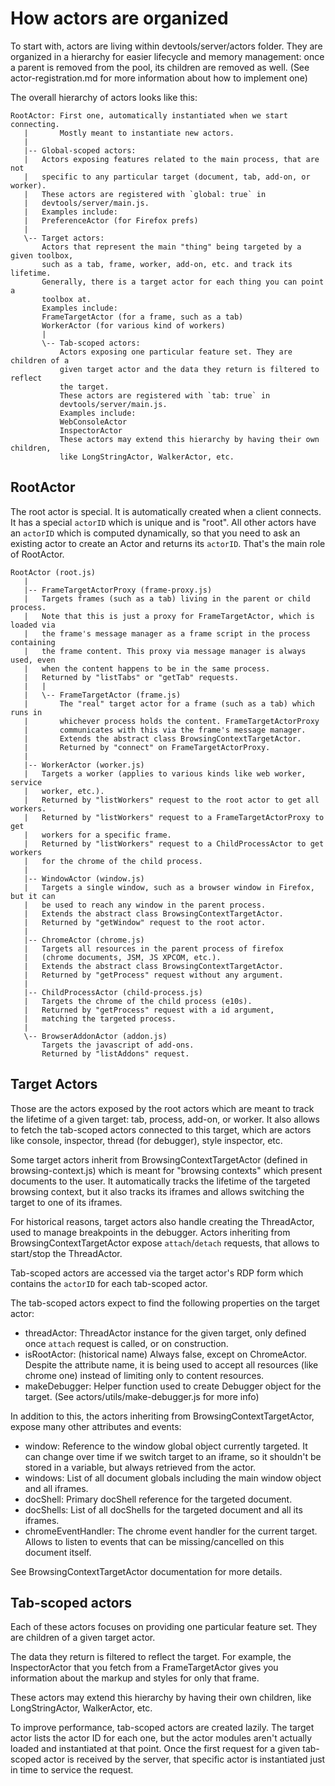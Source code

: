 # How actors are organized

To start with, actors are living within devtools/server/actors folder.
They are organized in a hierarchy for easier lifecycle and memory management:
once a parent is removed from the pool, its children are removed as well.
(See actor-registration.md for more information about how to implement one)

The overall hierarchy of actors looks like this:

```
RootActor: First one, automatically instantiated when we start connecting.
   |       Mostly meant to instantiate new actors.
   |
   |-- Global-scoped actors:
   |   Actors exposing features related to the main process, that are not
   |   specific to any particular target (document, tab, add-on, or worker).
   |   These actors are registered with `global: true` in
   |   devtools/server/main.js.
   |   Examples include:
   |   PreferenceActor (for Firefox prefs)
   |
   \-- Target actors:
       Actors that represent the main "thing" being targeted by a given toolbox,
       such as a tab, frame, worker, add-on, etc. and track its lifetime.
       Generally, there is a target actor for each thing you can point a
       toolbox at.
       Examples include:
       FrameTargetActor (for a frame, such as a tab)
       WorkerActor (for various kind of workers)
       |
       \-- Tab-scoped actors:
           Actors exposing one particular feature set. They are children of a
           given target actor and the data they return is filtered to reflect
           the target.
           These actors are registered with `tab: true` in
           devtools/server/main.js.
           Examples include:
           WebConsoleActor
           InspectorActor
           These actors may extend this hierarchy by having their own children,
           like LongStringActor, WalkerActor, etc.
```

## RootActor

The root actor is special. It is automatically created when a client connects.
It has a special `actorID` which is unique and is "root".
All other actors have an `actorID` which is computed dynamically,
so that you need to ask an existing actor to create an Actor
and returns its `actorID`. That's the main role of RootActor.

```
RootActor (root.js)
   |
   |-- FrameTargetActorProxy (frame-proxy.js)
   |   Targets frames (such as a tab) living in the parent or child process.
   |   Note that this is just a proxy for FrameTargetActor, which is loaded via
   |   the frame's message manager as a frame script in the process containing
   |   the frame content. This proxy via message manager is always used, even
   |   when the content happens to be in the same process.
   |   Returned by "listTabs" or "getTab" requests.
   |   |
   |   \-- FrameTargetActor (frame.js)
   |       The "real" target actor for a frame (such as a tab) which runs in
   |       whichever process holds the content. FrameTargetActorProxy
   |       communicates with this via the frame's message manager.
   |       Extends the abstract class BrowsingContextTargetActor.
   |       Returned by "connect" on FrameTargetActorProxy.
   |
   |-- WorkerActor (worker.js)
   |   Targets a worker (applies to various kinds like web worker, service
   |   worker, etc.).
   |   Returned by "listWorkers" request to the root actor to get all workers.
   |   Returned by "listWorkers" request to a FrameTargetActorProxy to get
   |   workers for a specific frame.
   |   Returned by "listWorkers" request to a ChildProcessActor to get workers
   |   for the chrome of the child process.
   |
   |-- WindowActor (window.js)
   |   Targets a single window, such as a browser window in Firefox, but it can
   |   be used to reach any window in the parent process.
   |   Extends the abstract class BrowsingContextTargetActor.
   |   Returned by "getWindow" request to the root actor.
   |
   |-- ChromeActor (chrome.js)
   |   Targets all resources in the parent process of firefox
   |   (chrome documents, JSM, JS XPCOM, etc.).
   |   Extends the abstract class BrowsingContextTargetActor.
   |   Returned by "getProcess" request without any argument.
   |
   |-- ChildProcessActor (child-process.js)
   |   Targets the chrome of the child process (e10s).
   |   Returned by "getProcess" request with a id argument,
   |   matching the targeted process.
   |
   \-- BrowserAddonActor (addon.js)
       Targets the javascript of add-ons.
       Returned by "listAddons" request.
```

## Target Actors

Those are the actors exposed by the root actors which are meant to track the
lifetime of a given target: tab, process, add-on, or worker. It also allows to
fetch the tab-scoped actors connected to this target, which are actors like
console, inspector, thread (for debugger), style inspector, etc.

Some target actors inherit from BrowsingContextTargetActor (defined in
browsing-context.js) which is meant for "browsing contexts" which present
documents to the user. It automatically tracks the lifetime of the targeted
browsing context, but it also tracks its iframes and allows switching the
target to one of its iframes.

For historical reasons, target actors also handle creating the ThreadActor, used
to manage breakpoints in the debugger. Actors inheriting from
BrowsingContextTargetActor expose `attach`/`detach` requests, that allows to
start/stop the ThreadActor.

Tab-scoped actors are accessed via the target actor's RDP form which contains
the `actorID` for each tab-scoped actor.

The tab-scoped actors expect to find the following properties on the target
actor:
 - threadActor:
   ThreadActor instance for the given target,
   only defined once `attach` request is called, or on construction.
 - isRootActor: (historical name)
   Always false, except on ChromeActor.
   Despite the attribute name, it is being used to accept all resources
   (like chrome one) instead of limiting only to content resources.
 - makeDebugger:
   Helper function used to create Debugger object for the target.
   (See actors/utils/make-debugger.js for more info)

In addition to this, the actors inheriting from BrowsingContextTargetActor,
expose many other attributes and events:
 - window:
   Reference to the window global object currently targeted.
   It can change over time if we switch target to an iframe, so it
   shouldn't be stored in a variable, but always retrieved from the actor.
 - windows:
   List of all document globals including the main window object and all
   iframes.
 - docShell:
   Primary docShell reference for the targeted document.
 - docShells:
   List of all docShells for the targeted document and all its iframes.
 - chromeEventHandler:
   The chrome event handler for the current target. Allows to listen to events
   that can be missing/cancelled on this document itself.

See BrowsingContextTargetActor documentation for more details.

## Tab-scoped actors

Each of these actors focuses on providing one particular feature set. They are
children of a given target actor.

The data they return is filtered to reflect the target. For example, the
InspectorActor that you fetch from a FrameTargetActor gives you information
about the markup and styles for only that frame.

These actors may extend this hierarchy by having their own children, like
LongStringActor, WalkerActor, etc.

To improve performance, tab-scoped actors are created lazily. The target actor
lists the actor ID for each one, but the actor modules aren't actually loaded
and instantiated at that point. Once the first request for a given tab-scoped
actor is received by the server, that specific actor is instantiated just in
time to service the request.
